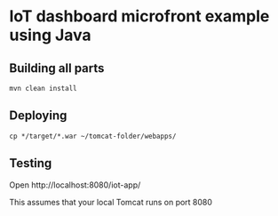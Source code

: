 # IoT dashboard microfront example using Java

## Building all parts

```
mvn clean install
```

## Deploying
```
cp */target/*.war ~/tomcat-folder/webapps/
```

## Testing
Open http://localhost:8080/iot-app/

This assumes that your local Tomcat runs on port 8080

